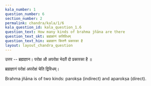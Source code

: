 ```yaml
---
kala_number: 1
question_number: 6
section_number: 2
permalink: chandra/kala/1/6
kala_question_id: kala_question_1.6
question_text: How many kinds of brahma jñāna are there
question_text_skt: ब्रह्मज्ञानं कतिविधम्
question_text_hin: ब्रह्मज्ञान कितनै प्रकारका है
layout: layout_chandra_question
---
```


<!-- hindi-start -->

उत्तर -- ब्रह्मज्ञान। परोक्ष औ अपरोक्ष भेदतैं दो प्रकारका है ॥

<!-- hindi-end -->

<!-- skt-start -->
ब्रह्मज्ञानं परोक्षं अपरोक्षं चेति द्विविधम्।
<!-- skt-end -->

<!-- eng-start -->
Brahma jñāna is of two kinds: parokṣa (indirect) and aparokṣa (direct).
<!-- eng-end -->
